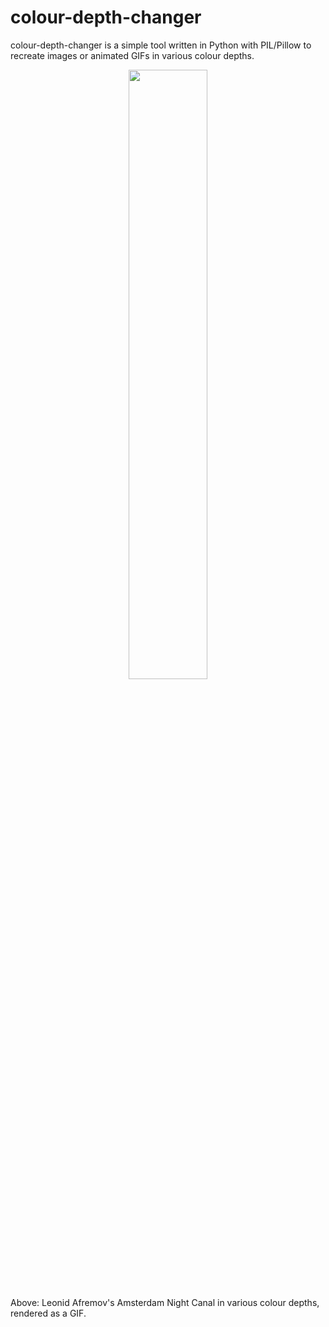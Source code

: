 # colour-depth-changer
colour-depth-changer is a simple tool written in Python with PIL/Pillow to recreate images or animated GIFs in various colour depths.

<p align="center">
  <img src="https://i.imgur.com/TB7zTWL.gif" width="50%" height="50%">
</p>

Above: Leonid Afremov's Amsterdam Night Canal in various colour depths, rendered as a GIF.
